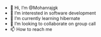 - 👋 Hi, I’m @Mohanrajgk
- 👀 I’m interested in software development
- 🌱 I’m currently learning hibernate
- 💞️ I’m looking to collaborate on group call
- 📫 How to reach me 

<!---
Mohanrajgk/Mohanrajgk is a ✨ special ✨ repository because its `README.md` (this file) appears on your GitHub profile.
You can click the Preview link to take a look at your changes.
--->
